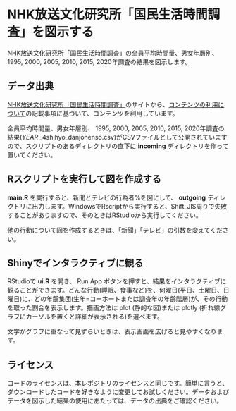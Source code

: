 # NHK放送文化研究所「国民生活時間調査」を図示する

NHK放送文化研究所「国民生活時間調査」の全員平均時間量、男女年層別、 1995, 2000, 2005, 2010, 2015, 2020年調査の結果を図示します。

## データ出典

[NHK放送文化研究所「国民生活時間調査」](https://www.nhk.or.jp/bunken/yoron-jikan/)のサイトから、[コンテンツの利用について](https://www.nhk.or.jp/bunken/yoron-jikan/terms-of-service.html)の記載事項に基づいて、コンテンツを利用しています。

全員平均時間量、男女年層別、 1995, 2000, 2005, 2010, 2015, 2020年調査の結果(_YEAR_ _4shihyo_danjonenso.csv)がCSVファイルとして公開されていますので、スクリプトのあるディレクトリの直下に __incoming__ ディレクトリを作って置いてください。

## Rスクリプトを実行して図を作成する

__main.R__ を実行すると、新聞とテレビの行為者%を図にして、 __outgoing__ ディレクトリに出力します。WindowsでRscriptから実行すると、Shift_JIS周りで失敗することがありますので、そのときはRStudioから実行してください。

他の行動について図を作成するときは、「新聞」「テレビ」の引数を変えてください。

## Shinyでインタラクティブに観る

RStudioで __ui.R__ を開き、 Run App ボタンを押すと、結果をインタラクティブに観ることができます。どんな行動(睡眠、食事など)を、何曜日(平日、土曜日、日曜日)に、どの年齢集団(生年=コーホートまたは調査年の年齢階層)が、その行動を取った割合を表示します。描画方法は plot (静的な図)または plotly (折れ線グラフにカーソルを置くと詳細が表示される)を選べます。

文字がグラフに重なって見ずらいときは、表示画面を広げると見やすくなります。

## ライセンス

コードのライセンスは、本レポジトリのライセンスと同じです。簡単に言うと、ダウンロードしたコードを好きなように変更してお試しください。データおよびデータを図示した結果の使用にあたっては、データの出典をご確認ください。
